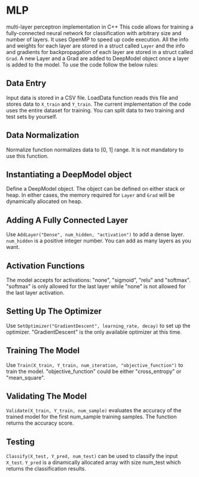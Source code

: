 # MLP
multi-layer perceptron implementation in C++
This code allows for training a fully-connected neural network for classification with arbitrary size and 
number of layers. It uses OpenMP to speed up code execution. All the info and weights for each layer are 
stored in a struct called `Layer` and the info and gradients for backpropagation of each layer are stored 
in a struct called `Grad`. A new Layer and a Grad are added to DeepModel object once a layer is added to 
the model. To use the code follow the below rules:

## Data Entry 
Input data is stored in a CSV file. LoadData function reads this file and stores data to `X_train` and `Y_train`.
The current implementation of the code uses the entire dataset for training. You can split data to two training 
and test sets by yourself.
## Data Normalization
Normalize function normalizes data to [0, 1] range. It is not mandatory to use this function.
## Instantiating a DeepModel object
Define a DeepModel object. The object can be defined on either stack or heap. In either cases, the memory required
for `Layer` and `Grad` will be dynamically allocated on heap.
## Adding A Fully Connected Layer
Use `AddLayer("Dense", num_hidden, "activation")` to add a dense layer. `num_hidden` is a positive integer number.
You can add as many layers as you want.
## Activation Functions
The model accepts for activations: "none", "sigmoid", "relu" and "softmax". "softmax" is only allowed for the
last layer while "none" is not allowed for the last layer activation.
## Setting Up The Optimizer
Use `SetOptimizer("GradientDescent", learning_rate, decay)` to set up the optimizer. "GradientDescent" is the
only available optimizer at this time.
## Training The Model
Use `Train(X_train, Y_train, num_iteration, "objective_function")` to train the model. "objective_function"
could be either "cross_entropy" or "mean_square".
## Validating The Model
`Validate(X_train, Y_train, num_sample)` evaluates the accuracy of the trained model for the first num_sample
training samples. The function returns the accuracy score.
## Testing 
`Classify(X_test, Y_pred, num_test)` can be used to classify the input `X_test`. `Y_pred` is a dinamically allocated 
array with size num_test which returns the classification results. 
